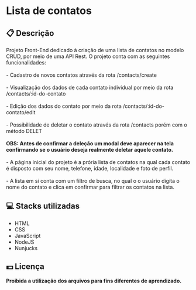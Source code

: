 <h1>Lista de contatos</h1>

<h2>📋 Descrição</h2>
<p>
  Projeto Front-End dedicado à criação de uma lista de contatos no modelo CRUD, por meio de uma API Rest. O projeto conta com as seguintes funcionalidades:
  <br>
  <br> - Cadastro de novos contatos através da rota /contacts/create
  <br>
  <br> - Visualização dos dados de cada contato individual por meio da rota /contacts/:id-do-contato
  <br>
  <br> - Edição dos dados do contato por meio da rota /contacts/:id-do-contato/edit
  <br>
  <br> - Possibilidade de deletar o contato através da rota /contacts porém com o método DELET
  <br>
  <br> <b>OBS: Antes de confirmar a deleção um modal deve aparecer na tela confirmando se o usuário deseja
    realmente deletar aquele contato.</b>
  <br>
  <br> - A página inicial do projeto é a prória lista de contatos na qual cada contato é disposto com seu nome, telefone, idade, localidade e foto de perfil.
  <br>
  <br> - A lista em si conta com um filtro de busca, no qual o o usuário digita o nome do contato e clica em confirmar para filtrar os contatos na lista.
<p>


<h2> 💻 Stacks utilizadas</h2>
<ul>
 <li>HTML</li>
 <li>CSS</li>
 <li>JavaScript</li>
 <li>NodeJS</li>
 <li>Nunjucks</li>
</ul>
 
<h2> 💵 Licença</h2>
<p><b>Proibida a utilização dos arquivos para fins diferentes de aprendizado.<b></p>
